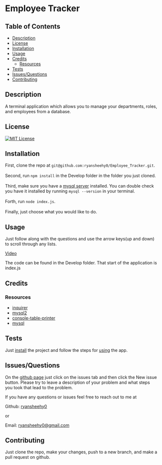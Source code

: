 # Employee Tracker

## Table of Contents
- [Description](#description)
- [License](#license)
- [Installation](#installation)
- [Usage](#usage)
- [Credits](#credits)
	- [Resources](#resources)
- [Tests](#tests)
- [Issues/Questions](#issuesquestions)
- [Contributing](#contributing)

## Description
A terminal application which allows you to manage your departments, roles, and employees from a database.

## License
[![MIT License](https://img.shields.io/badge/MIT_License-blue)](https://choosealicense.com/licenses/mit/)

## Installation
First, clone the repo at `git@github.com:ryansheehy0/Employee_Tracker.git`.<br><br>Second, run `npm install` in the Develop folder in the folder you just cloned.<br><br>Third, make sure you have a [mysql server](https://dev.mysql.com/downloads/mysql/) installed. You can double check you have it installed by running `mysql --version` in your terminal.<br><br>Forth, run `node index.js`.<br><br>Finally, just choose what you would like to do.

## Usage
Just follow along with the questions and use the arrow keys(up and down) to scroll through any lists.

[Video]()

The code can be found in the Develop folder. That start of the application is index.js
## Credits

### Resources
- [inquirer](https://www.npmjs.com/package/inquirer)
- [mysql2](https://www.npmjs.com/package/mysql2)
- [console-table-printer](https://www.npmjs.com/package/console-table-printer)
- [mysql](https://www.mysql.com/)

## Tests
Just [install](#installation) the project and follow the steps for [using](#usage) the app.

## Issues/Questions
On the [github page](https://github.com/ryansheehy0/Employee_Tracker) just click on the issues tab and then click the New issue button. Please try to leave a description of your problem and what steps you took that lead to the problem.

If you have any questions or issues feel free to reach out to me at

Github: [ryansheehy0](https://github.com/ryansheehy0)

or

Email: ryansheehy0@gmail.com

## Contributing
Just clone the repo, make your changes, push to a new branch, and make a pull request on github.